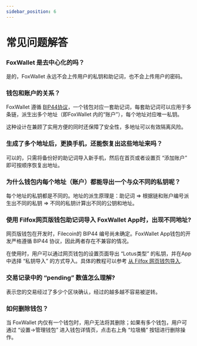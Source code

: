 ```yaml
---
sidebar_position: 6
---
```


# 常见问题解答

### FoxWallet 是去中心化的吗？
是的，FoxWallet 永远不会上传用户的私钥和助记词，也不会上传用户的密码。

### 钱包和账户的关系？
FoxWallet 遵循 [BIP44协议](https://github.com/bitcoin/bips/blob/master/bip-0044.mediawiki)，一个钱包对应一套助记词，每套助记词可以应用于多条链，派生出多个地址（即FoxWallet 内的“账户”），每个地址对应唯一私钥。

这种设计在兼顾了实用方便的同时还保障了安全性，多地址可以有效隔离风险。

### 生成了多个地址后，更换手机，还能恢复出这些地址来吗？
可以的，只需将备份好的助记词导入新手机，然后在首页或者设置页 “添加账户” 即可按顺序恢复出地址。

### 为什么钱包内每个地址（账户）都能导出一个与众不同的私钥呢？
每个地址的私钥都是不同的。地址的派生原理是：助记词 => 根据链和账户编号派生出不同的私钥 => 不同的私钥计算出不同的公钥和地址。

### 使用 Filfox网页版钱包助记词导入 FoxWallet App时，出现不同地址?
网页版钱包在开发时，Filecoin的 BIP44 编号尚未确定。FoxWallet App钱包的开发严格遵循 BIP44 协议，因此两者存在不兼容的情况。

在使用时，用户可以通过网页钱包的设置页面导出 “Lotus类型” 的私钥，并在App中选择 “私钥导入” 的方式导入。具体的教程可以参考 [从 Filfox 网页钱包导入](/zh/docs/filecoin-advance/import-from-filfox).

### 交易记录中的 “pending” 数值怎么理解?
表示您的交易经过了多少个区块确认，经过的越多越不容易被逆转。

### 如何删除钱包？
当 FoxWallet 内仅有一个钱包时，用户无法将其删除；如果有多个钱包，用户可通过 “设置->管理钱包” 进入钱包详情页，点击右上角 “垃圾桶” 按钮进行删除操作。
